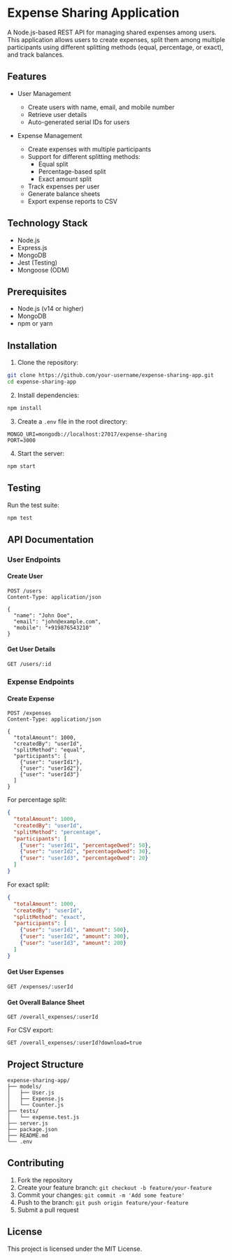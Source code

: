 # Expense Sharing Application

A Node.js-based REST API for managing shared expenses among users. This application allows users to create expenses, split them among multiple participants using different splitting methods (equal, percentage, or exact), and track balances.

## Features

- User Management
  - Create users with name, email, and mobile number
  - Retrieve user details
  - Auto-generated serial IDs for users

- Expense Management
  - Create expenses with multiple participants
  - Support for different splitting methods:
    - Equal split
    - Percentage-based split
    - Exact amount split
  - Track expenses per user
  - Generate balance sheets
  - Export expense reports to CSV

## Technology Stack

- Node.js
- Express.js
- MongoDB
- Jest (Testing)
- Mongoose (ODM)

## Prerequisites

- Node.js (v14 or higher)
- MongoDB
- npm or yarn

## Installation

1. Clone the repository:
```bash
git clone https://github.com/your-username/expense-sharing-app.git
cd expense-sharing-app
```

2. Install dependencies:
```bash
npm install
```

3. Create a `.env` file in the root directory:
```env
MONGO_URI=mongodb://localhost:27017/expense-sharing
PORT=3000
```

4. Start the server:
```bash
npm start
```

## Testing

Run the test suite:
```bash
npm test
```

## API Documentation

### User Endpoints

#### Create User
```http
POST /users
Content-Type: application/json

{
  "name": "John Doe",
  "email": "john@example.com",
  "mobile": "+919876543210"
}
```

#### Get User Details
```http
GET /users/:id
```

### Expense Endpoints

#### Create Expense
```http
POST /expenses
Content-Type: application/json

{
  "totalAmount": 1000,
  "createdBy": "userId",
  "splitMethod": "equal",
  "participants": [
    {"user": "userId1"},
    {"user": "userId2"},
    {"user": "userId3"}
  ]
}
```

For percentage split:
```json
{
  "totalAmount": 1000,
  "createdBy": "userId",
  "splitMethod": "percentage",
  "participants": [
    {"user": "userId1", "percentageOwed": 50},
    {"user": "userId2", "percentageOwed": 30},
    {"user": "userId3", "percentageOwed": 20}
  ]
}
```

For exact split:
```json
{
  "totalAmount": 1000,
  "createdBy": "userId",
  "splitMethod": "exact",
  "participants": [
    {"user": "userId1", "amount": 500},
    {"user": "userId2", "amount": 300},
    {"user": "userId3", "amount": 200}
  ]
}
```

#### Get User Expenses
```http
GET /expenses/:userId
```

#### Get Overall Balance Sheet
```http
GET /overall_expenses/:userId
```

For CSV export:
```http
GET /overall_expenses/:userId?download=true
```

## Project Structure

```
expense-sharing-app/
├── models/
│   ├── User.js
│   ├── Expense.js
│   └── Counter.js
├── tests/
│   └── expense.test.js
├── server.js
├── package.json
├── README.md
└── .env
```

## Contributing

1. Fork the repository
2. Create your feature branch: `git checkout -b feature/your-feature`
3. Commit your changes: `git commit -m 'Add some feature'`
4. Push to the branch: `git push origin feature/your-feature`
5. Submit a pull request

## License

This project is licensed under the MIT License.
